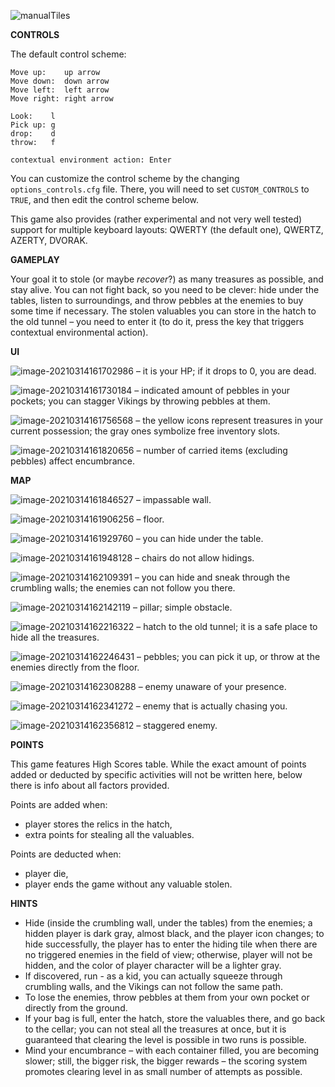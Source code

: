![manualTiles](E:\programming\go\projects\src\about_kid_stealing_back\screenshots\manualTiles.png)



**CONTROLS**

The default control scheme:

```
Move up:    up arrow
Move down:  down arrow
Move left:  left arrow
Move right: right arrow

Look:    l
Pick up: g
drop:    d
throw:   f

contextual environment action: Enter
```

You can customize the control scheme by the changing `options_controls.cfg` file. There, you will need to set `CUSTOM_CONTROLS` to `TRUE`, and then edit the control scheme below.

This game also provides (rather experimental and not very well tested) support for multiple keyboard layouts: QWERTY (the default one), QWERTZ, AZERTY, DVORAK.



**GAMEPLAY**

Your goal it to stole (or maybe *recover*?) as many treasures as possible, and stay alive. You can not fight back, so you need to be clever: hide under the tables, listen to surroundings, and throw pebbles at the enemies to buy some time if necessary. The stolen valuables you can store in the hatch to the old tunnel – you need to enter it (to do it, press the key that triggers contextual environmental action).



**UI**

![image-20210314161702986](E:\programming\go\projects\src\about_kid_stealing_back\screenshots\image-20210314161702986.png) – it is your HP; if it drops to 0, you are dead.

![image-20210314161730184](E:\programming\go\projects\src\about_kid_stealing_back\screenshots\image-20210314161730184.png) – indicated amount of pebbles in your pockets; you can stagger Vikings by throwing pebbles at them.

![image-20210314161756568](E:\programming\go\projects\src\about_kid_stealing_back\screenshots\image-20210314161756568.png) – the yellow icons represent treasures in your current possession; the gray ones symbolize free inventory slots.

![image-20210314161820656](E:\programming\go\projects\src\about_kid_stealing_back\screenshots\image-20210314161820656.png) – number of carried items (excluding pebbles) affect encumbrance.



**MAP**

![image-20210314161846527](E:\programming\go\projects\src\about_kid_stealing_back\screenshots\image-20210314161846527.png) – impassable wall.

![image-20210314161906256](E:\programming\go\projects\src\about_kid_stealing_back\screenshots\image-20210314161906256.png) – floor.

![image-20210314161929760](E:\programming\go\projects\src\about_kid_stealing_back\screenshots\image-20210314161929760.png) – you can hide under the table.

![image-20210314161948128](E:\programming\go\projects\src\about_kid_stealing_back\screenshots\image-20210314161948128.png) – chairs do not allow hidings.

![image-20210314162109391](E:\programming\go\projects\src\about_kid_stealing_back\screenshots\image-20210314162109391.png) – you can hide and sneak through the crumbling walls; the enemies can not follow you there.

![image-20210314162142119](E:\programming\go\projects\src\about_kid_stealing_back\screenshots\image-20210314162142119.png) – pillar; simple obstacle.

![image-20210314162216322](E:\programming\go\projects\src\about_kid_stealing_back\screenshots\image-20210314162216322.png) – hatch to the old tunnel; it is a safe place to hide all the treasures.

![image-20210314162246431](E:\programming\go\projects\src\about_kid_stealing_back\screenshots\image-20210314162246431.png) – pebbles; you can pick it up, or throw at the enemies directly from the floor.

![image-20210314162308288](E:\programming\go\projects\src\about_kid_stealing_back\screenshots\image-20210314162308288.png) – enemy unaware of your presence.

![image-20210314162341272](E:\programming\go\projects\src\about_kid_stealing_back\screenshots\image-20210314162341272.png) – enemy that is actually chasing you.

![image-20210314162356812](E:\programming\go\projects\src\about_kid_stealing_back\screenshots\image-20210314162356812.png) – staggered enemy.



**POINTS**

This game features High Scores table. While the exact amount of points added or deducted by specific activities will not be written here, below there is info about all factors provided.

Points are added when:

- player stores the relics in the hatch,
- extra points for stealing all the valuables.

Points are deducted when:

- player die,
- player ends the game without any valuable stolen.



**HINTS**

- Hide (inside the crumbling wall, under the tables) from the  enemies; a hidden player is dark gray, almost black, and the player icon changes; to hide  successfully, the player has to enter the hiding tile when there are no  triggered enemies in the field of view; otherwise, player will not be  hidden, and the color of player character will be a lighter gray.
- If discovered, run - as a kid, you can actually squeeze through crumbling walls, and the Vikings can not follow the same path.
- To lose the enemies, throw pebbles at them from your own pocket or directly from the ground.
- If your bag is full, enter the hatch, store the valuables there, and go  back to the cellar; you can not steal all the treasures at once, but it  is guaranteed that clearing the level is possible in two runs is  possible.
- Mind your encumbrance – with each container filled, you are becoming slower; still, the bigger risk, the bigger rewards – the  scoring system promotes clearing level in as small number of attempts as possible.